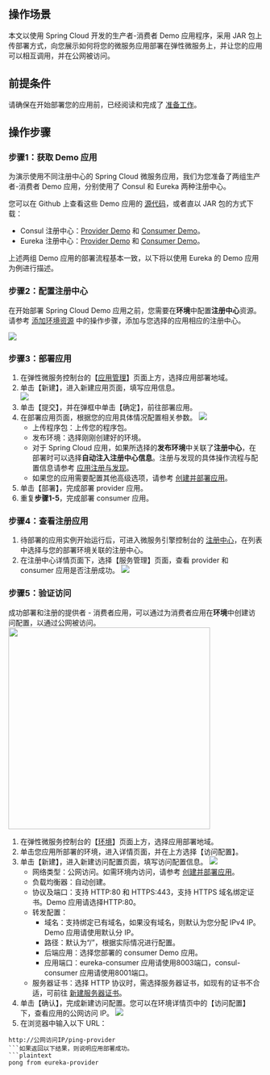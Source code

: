 ## 操作场景

本文以使用 Spring Cloud 开发的生产者-消费者 Demo 应用程序，采用 JAR 包上传部署方式，向您展示如何将您的微服务应用部署在弹性微服务上，并让您的应用可以相互调用，并在公网被访问。


## 前提条件

请确保在开始部署您的应用前，已经阅读和完成了 [准备工作](https://cloud.tencent.com/document/product/1371/52886)。


## 操作步骤

### 步骤1：获取 Demo 应用

为演示使用不同注册中心的 Spring Cloud 微服务应用，我们为您准备了两组生产者-消费者 Demo 应用，分别使用了 Consul 和 Eureka 两种注册中心。

您可以在 Github 上查看这些 Demo 应用的 [源代码](https://github.com/tencentyun/tem-demo)，或者直以 JAR 包的方式下载：

- Consul 注册中心：[Provider Demo](https://tem-demo-1254962064.cos.ap-shanghai.myqcloud.com/consul-provider-0.0.1-SNAPSHOT.jar) 和 [Consumer Demo](https://tem-demo-1254962064.cos.ap-shanghai.myqcloud.com/consul-consumer-0.0.1-SNAPSHOT.jar)。
- Eureka 注册中心：[Provider Demo](https://tem-demo-1254962064.cos.ap-shanghai.myqcloud.com/eureka-provider-0.0.1-SNAPSHOT.jar) 和 [Consumer Demo](https://tem-demo-1254962064.cos.ap-shanghai.myqcloud.com/eureka-consumer-0.0.1-SNAPSHOT.jar)。

上述两组 Demo 应用的部署流程基本一致，以下将以使用 Eureka 的 Demo 应用为例进行描述。



### 步骤2：配置注册中心

在开始部署 Spring Cloud Demo 应用之前，您需要在**环境**中配置**注册中心**资源。请参考 [添加环境资源](https://cloud.tencent.com/document/product/1371/55684) 中的操作步骤，添加与您选择的应用相应的注册中心。

![](https://main.qcloudimg.com/raw/0ca8beef75a7b1bd0861c4af5b61d6b4.png)

### 步骤3：部署应用

1. 在弹性微服务控制台的【[应用管理](https://console.cloud.tencent.com/tem/service)】页面上方，选择应用部署地域。
2. 单击【新建】，进入新建应用页面，填写应用信息。   
   ![](https://main.qcloudimg.com/raw/58e1cfc3c1bbf8006dba337312f76090.png)
3. 单击【提交】，并在弹框中单击【确定】，前往部署应用。
4. 在部署应用页面，根据您的应用具体情况配置相关参数。
   ![](https://main.qcloudimg.com/raw/ab0cf060f8601fb58a49d5da532daadc.png)
   - 上传程序包：上传您的程序包。
   - 发布环境：选择刚刚创建好的环境。
   - 对于 Spring Cloud 应用，如果所选择的**发布环境**中关联了**注册中心**，在部署时可以选择**自动注入注册中心信息**。注册与发现的具体操作流程与配置信息请参考 [应用注册与发现](https://cloud.tencent.com/document/product/1371/56367)。
   - 如果您的应用需要配置其他高级选项，请参考 [创建并部署应用](https://cloud.tencent.com/document/product/1371/53294)。
5. 单击【部署】，完成部署 provider 应用。
6. 重复**步骤1-5**，完成部署 consumer 应用。



### 步骤4：查看注册应用

1. 待部署的应用实例开始运行后，可进入微服务引擎控制台的 [注册中心](https://console.cloud.tencent.com/tse/registry?rid=4)，在列表中选择与您的部署环境关联的注册中心。
2. 在注册中心详情页面下，选择【服务管理】页面，查看 provider 和 consumer 应用是否注册成功。
   ![](https://main.qcloudimg.com/raw/a27e06771f854fc411fb96d93e968baf.png)



### 步骤5：验证访问

成功部署和注册的提供者 - 消费者应用，可以通过为消费者应用在**环境**中创建访问配置，以通过公网被访问。
<img src="https://main.qcloudimg.com/raw/cd514ef965e5518ae14b85cf7329bb4c.jpg" width="400">


1. 在弹性微服务控制台的【[环境](https://console.cloud.tencent.com/tem/env)】页面上方，选择应用部署地域。
2. 单击您应用所部署的环境，进入详情页面，并在上方选择【访问配置】。
3. 单击【新建】，进入新建访问配置页面，填写访问配置信息。
   ![](https://main.qcloudimg.com/raw/58bb7863ca3cdf2b7344b672ee3d78ee.png)
   - 网络类型：公网访问。如需环境内访问，请参考 [创建并部署应用](https://cloud.tencent.com/document/product/1371/53294)。
   - 负载均衡器：自动创建。
   - 协议及端口：支持 HTTP:80 和 HTTPS:443，支持 HTTPS 域名绑定证书。Demo 应用请选择HTTP:80。
   - 转发配置：
     - 域名：支持绑定已有域名，如果没有域名，则默认为您分配 IPv4 IP。Demo 应用请使用默认分 IP。
     - 路径：默认为“/”，根据实际情况进行配置。
     - 后端应用：选择您部署的 consumer Demo 应用。
     - 应用端口：eureka-consumer 应用请使用8003端口，consul-consumer 应用请使用8001端口。
   - 服务器证书：选择 HTTP 协议时，需选择服务器证书，如现有的证书不合适，可前往 [新建服务器证书](https://console.cloud.tencent.com/clb/cert)。
4. 单击【确认】，完成新建访问配置。您可以在环境详情页中的【访问配置】下，查看应用的公网访问 IP。
   ![](https://main.qcloudimg.com/raw/0b25df34be642537d7be52f68a454742.png)
5. 在浏览器中输入以下 URL：

```plaintext
http://公网访问IP/ping-provider
​```如果返回以下结果，则说明应用部署成功。
​```plaintext
pong from eureka-provider 
```
